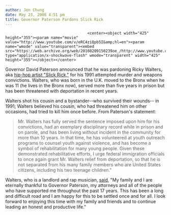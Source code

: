 ```yaml
---
author: Jen Chung
date: May 23, 2008 4:51 pm
title: Governor Paterson Pardons Slick Rick
---
```


	
										<center><object width="425" height="355"><param name="movie" value="http://www.youtube.com/v/eRC4ziQpb5I&amp;hl=en"><param name="wmode" value="transparent"><embed src="https://web.archive.org/web/20160209150239oe_/http://www.youtube.com/v/eRC4ziQpb5I&amp;hl=en" type="application/x-shockwave-flash" wmode="transparent" width="425" height="355"></object></center>

<p>Governor David Paterson announced that he was pardoning Ricky Walters, aka <a href="https://web.archive.org/web/20160209150239/http://en.wikipedia.org/wiki/Slick_Rick">hip-hop artist &quot;Slick Rick,&quot;</a> for his 1991 attempted murder and weapons convictions.  Walters, who was born in the U.K. moved to the Bronx when he was 11 (he lives in the Bronx now), served more than five years in prison but has  been threatened with deportation in recent years.  </p>

<p>Walters shot his cousin and a bystander--who survived their wounds-- in 1991; Walters believed his cousin, who had threatened him on other occasions, had tried to kill him once before.  From Paterson&apos;s statement:</p><blockquote>Mr. Walters has fully served the sentence imposed upon him for his convictions, had an exemplary disciplinary record while in prison and on parole, and has been living without incident in the community for more than 10 years.  In that time, he has volunteered at youth outreach programs to counsel youth against violence, and has become a symbol of rehabilitation for many young people. Given these demonstrated rehabilitative efforts, I urge federal immigration officials to once again grant Mr. Walters relief from deportation, so that he is not separated from his many family members who are United States citizens, including his two teenage children.&#x201D;</blockquote>Walters, who is a landlord and rap musician, <a href="https://web.archive.org/web/20160209150239/http://newsroom.mtv.com/2008/05/23/the-great-adventures-of-slick-rick-just-got-more-amazing-pardoned/">said</a>, &quot;My family and I are eternally thankful to Governor Paterson, my attorneys and all of the people who have supported me throughout the past 17 years.  This has been a long and difficult road and I am happy for this to be settled once and for all. I look forward to enjoying this time with my family and friends and to continue leading an honest and productive life.&quot;<p></p>					
										
									
				